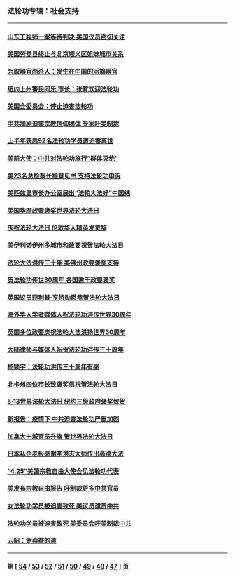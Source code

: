 ### 法轮功专辑：社会支持
---
#### [山东工程师一案等待判决 美国议员密切关注](../../pages/nf4386/n13815065.md?09120430) 
#### [美国劳登县终止与北京顺义区姐妹城市关系](../../pages/nf4386/n13811030.md?09120430) 
#### [为取器官而杀人：发生在中国的活摘器官](../../pages/nf4386/n13794731.md?09120430) 
#### [纽约上州警民同乐 市长：张臂欢迎法轮功](../../pages/nf4386/n13794375.md?09120430) 
#### [美国会委员会：停止迫害法轮功](../../pages/nf4386/n13788164.md?09120430) 
#### [中共加剧迫害宗教信仰团体 专家吁美制裁](../../pages/nf4386/n13780252.md?09120430) 
#### [上半年获悉92名法轮功学员遭迫害离世](../../pages/nf4386/n13772701.md?09120430) 
#### [美前大使：中共对法轮功施行“群体灭绝”](../../pages/nf4386/n13771705.md?09120430) 
#### [美23名总检察长提意见书 支持法轮功申诉](../../pages/nf4386/n13766596.md?09120430) 
#### [美匹兹堡市长办公室展出“法轮大法好”中国结](../../pages/nf4386/n13749721.md?09120430) 
#### [美国华府政要褒奖世界法轮大法日](../../pages/nf4386/n13743770.md?09120430) 
#### [庆祝法轮大法日 伦敦华人精英发贺辞](../../pages/nf4386/n13741593.md?09120430) 
#### [美伊利诺伊州多城市和政要祝贺法轮大法日](../../pages/nf4386/n13737149.md?09120430) 
#### [法轮大法洪传三十年 美佛州政要褒奖支持](../../pages/nf4386/n13737103.md?09120430) 
#### [贺法轮功传世30周年 各国逾千政要褒奖](../../pages/nf4386/n13735828.md?09120430) 
#### [英国议员菲利普‧亨特勋爵恭贺法轮大法日](../../pages/nf4386/n13736187.md?09120430) 
#### [海外华人学者媒体人祝法轮功洪传世界30周年](../../pages/nf4386/n13735835.md?09120430) 
#### [英国多位政要庆祝法轮大法洪扬世界30周年](../../pages/nf4386/n13734739.md?09120430) 
#### [大陆律师与媒体人祝贺法轮功洪传三十周年](../../pages/nf4386/n13735062.md?09120430) 
#### [杨颖宇：法轮功洪传三十周年有感](../../pages/nf4386/n13734884.md?09120430) 
#### [北卡州四位市长致褒奖信祝贺法轮大法日](../../pages/nf4386/n13733292.md?09120430) 
#### [5·13世界法轮大法日 纽约三级政府褒奖致贺](../../pages/nf4386/n13732651.md?09120430) 
#### [新报告：疫情下 中共迫害法轮功严重加剧](../../pages/nf4386/n13732612.md?09120430) 
#### [加拿大十城官员升旗 贺世界法轮大法日](../../pages/nf4386/n13729166.md?09120430) 
#### [日本私企老板感谢李洪志大师传出高德大法](../../pages/nf4386/n13726335.md?09120430) 
#### [“4.25”美国宗教自由大使会见法轮功代表](../../pages/nf4386/n13724124.md?09120430) 
#### [美发布宗教自由报告 吁制裁更多中共官员](../../pages/nf4386/n13720670.md?09120430) 
#### [女法轮功学员被迫害致死 美议员谴责中共](../../pages/nf4386/n13682069.md?09120430) 
#### [法轮功学员被迫害致死 美委员会吁美制裁中共](../../pages/nf4386/n13631310.md?09120430) 
#### [云昭：谢燕益的道](../../pages/nf4386/n13607391.md?09120430) 

---
#### 第 [ [54](./54.md?09120430) / [53](./53.md?09120430) / [52](./52.md?09120430) / [51](./51.md?09120430) / [50](./50.md?09120430) / [49](./49.md?09120430) / [48](./48.md?09120430) / [47](./47.md?09120430) ] 页
